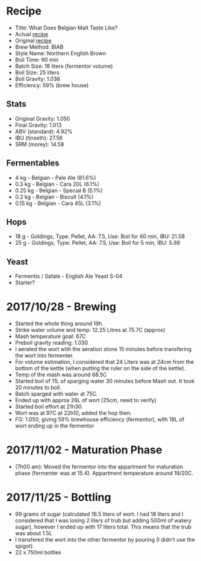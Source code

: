 Recipe
======

* Title: What Does Belgian Malt Taste Like?
* Actual [recipe](https://www.brewersfriend.com/homebrew/recipe/view/557097/what-does-belgian-malt-taste-like-)
* Original [recipe](https://byo.com/bock/item/1983-northern-english-br)
* Brew Method: BIAB
* Style Name: Northern English Brown
* Boil Time: 60 min
* Batch Size: 18 liters (fermentor volume)
* Boil Size: 25 liters
* Boil Gravity: 1.036
* Efficiency: 59% (brew house)

Stats
-----

* Original Gravity: 1.050
* Final Gravity: 1.013
* ABV (standard): 4.92%
* IBU (tinseth): 27.56
* SRM (morey): 14.58

Fermentables
------------

* 4 kg - Belgian - Pale Ale (81.6%)
* 0.3 kg - Belgian - Cara 20L (6.1%)
* 0.25 kg - Belgian - Special B (5.1%)
* 0.2 kg - Belgian - Biscuit (4.1%)
* 0.15 kg - Belgian - Cara 45L (3.1%)

Hops
----

* 18 g - Goldings, Type: Pellet, AA: 7.5, Use: Boil for 60 min, IBU: 21.58
* 25 g - Goldings, Type: Pellet, AA: 7.5, Use: Boil for 5 min, IBU: 5.98

Yeast
-----

* Fermentis / Safale - English Ale Yeast S-04
* Starter?

2017/10/28 - Brewing
====================

* Started the whole thing around 19h.
* Strike water volume and temp: 12.25 Litres at 75.7C (approx)
* Mash temperature goal: 67C
* Preboil gravity reading: 1.030
* I aerated the wort with the aeration stone 15 minutes before transfering the wort into fermenter.
* For volume estimation, I considered that 24 Liters was at 24cm from the bottom of the kettle (when putting the ruler on the side of the kettle).
* Temp of the mash was around 68.5C
* Started boil of 11L of sparging water 30 minutes before Mash out. It took 20 minutes to boil.
* Batch sparged with water at 75C. 
* Ended up with approx 26L of wort (25cm, need to verify)
* Started boil effort at 21h30.
* Wort was at 97C at 22h10, added the hop then.
* FG: 1.050, giving 59% brewhouse efficiency (fermentor), with 18L of wort ending up in the fermentor

2017/11/02 - Maturation Phase
=============================

* (7h00 am): Moved the fermentor into the appartment for maturation phase (fermenter was at 15.4). Appartment temperature around 19/20C.


2017/11/25 - Bottling
======================

* 99 grams of sugar (calculated 16.5 liters of wort. I had 18 liters and I considered that I was losing 2 liters of trub but adding 500ml of watery sugar), however I ended up with 17 liters total. This means that the trub was about 1.5L
* I transfered the wort into the other fermentor by pouring (I didn't use the spigot). 
* 22 x 750ml bottles
